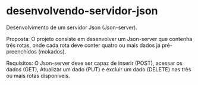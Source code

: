 # desenvolvendo-servidor-json
Desenvolvimento de um servidor Json (Json-server).

Proposta:
O projeto consiste em desenvolver um Json-server que contenha três rotas, onde cada rota deve conter quatro ou mais dados já pré-preenchidos (mokados).

Requisitos:
O Json-server deve ser capaz de inserir (POST), acessar os dados (GET), Atualizar um dado (PUT) e excluir um dado (DELETE) nas três ou mais rotas disponíveis.

